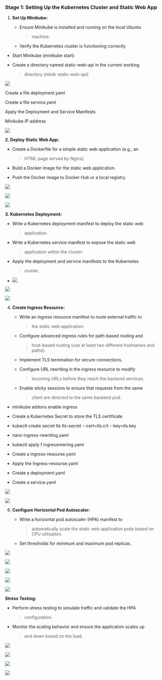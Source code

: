 ### **Stage 1: Setting Up the Kubernetes Cluster and Static Web App**

1.  **Set Up Minikube:**

    -   Ensure Minikube is installed and running on the local Ubuntu
        > machine.

    -   Verify the Kubernetes cluster is functioning correctly

-   Start Minikube (minikube start)

-   Create a directory named static-web-api in the current working
    > directory (mkdir static-web-api)

![](.//media/image1.png)

Create a file deployment.yaml

Create a file service.yaml

Apply the Deployment and Service Manifests

Minikube IP address

![](.//media/image2.png)

**2. Deploy Static Web App:**

-   Create a Dockerfile for a simple static web application (e.g., an
    > HTML page served by Nginx).

-   Build a Docker image for the static web application.

-   Push the Docker image to Docker Hub or a local registry.

![](.//media/image4.png)

![](.//media/image5.png)

![](.//media/image6.png)

**3. Kubernetes Deployment:**

-   Write a Kubernetes deployment manifest to deploy the static web
    > application.

-   Write a Kubernetes service manifest to expose the static web
    > application within the cluster.

-   Apply the deployment and service manifests to the Kubernetes
    > cluster.

-   ![](.//media/image7.png)

![](.//media/image8.png)

![](.//media/image9.png)

4.  **Create Ingress Resource:**

    -   Write an ingress resource manifest to route external traffic to
        > the static web application.

    -   Configure advanced ingress rules for path-based routing and
        > host-based routing (use at least two different hostnames and
        > paths).

    -   Implement TLS termination for secure connections.

    -   Configure URL rewriting in the ingress resource to modify
        > incoming URLs before they reach the backend services.

    -   Enable sticky sessions to ensure that requests from the same
        > client are directed to the same backend pod.

-   minikube addons enable ingress 

-   Create a Kubernetes Secret to store the TLS certificate 


-   kubectl create secret tls tls-secret \--cert=tls.crt --key=tls.key


-   nano ingress-rewriting.yaml


-   kubectl apply f ingressrewring.yaml


-   Create a ingress-resourse.yaml


-   Apply the Ingress-resourse.yaml


-   Create a deployment.yaml


-   Create a service.yaml

![](.//media/image10.png)

![](.//media/image11.png)

6.  **Configure Horizontal Pod Autoscaler:**

    -   Write a horizontal pod autoscaler (HPA) manifest to
        > automatically scale the static web application pods based on
        > CPU utilization.

    -   Set thresholds for minimum and maximum pod replicas.

![](.//media/image12.png)

![](.//media/image13.png)

![](.//media/image14.png)

![](.//media/image15.png)

![](.//media/image16.png)

**Stress Testing:**

-   Perform stress testing to simulate traffic and validate the HPA
    > configuration.

-   Monitor the scaling behavior and ensure the application scales up
    > and down based on the load.

![](.//media/image17.png)

![](.//media/image18.png)

![](.//media/image19.png)

![](.//media/image20.png)
